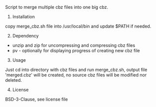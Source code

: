Script to merge multiple cbz files into one big cbz.

1. Installation

copy merge_cbz.sh file into /usr/local/bin and update $PATH if needed.

2. Dependency

* unzip and zip for uncompressing and compressing cbz files
* pv - optionally for displaying progress of creating new cbz file

3. Usage

Just cd into directory with cbz files and run merge_cbz.sh, output file
'merged.cbz' will be created, no source cbz files will be modified nor deleted.

4. License

BSD-3-Clause, see license file

